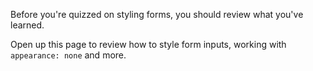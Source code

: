 Before you're quizzed on styling forms, you should review what you've learned.

Open up this page to review how to style form inputs, working with `appearance: none` and more.